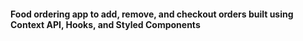 #### Food ordering app to add, remove, and checkout orders built using Context API, Hooks, and Styled Components